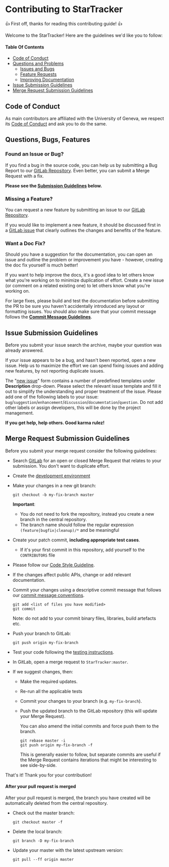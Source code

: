 # Contributing to StarTracker

:+1: First off, thanks for reading this contributing guide! :+1:

Welcome to the StarTracker! Here are the guidelines we'd like you to follow:

#### Table Of Contents
* [Code of Conduct](#coc)
* [Questions and Problems](#requests)
  * [Issues and Bugs](#issue)
  * [Feature Requests](#feature)
  * [Improving Documentation](#docs)
* [Issue Submission Guidelines](#submit)
* [Merge Request Submission Guidelines](#submit-mr)

## <a name="coc"></a> Code of Conduct

As main contributors are affiliated with the University of Geneva, we respect its [Code of Conduct][coc] and ask you to do the same.

## <a name="requests"></a> Questions, Bugs, Features

### <a name="issue"></a> Found an Issue or Bug?

If you find a bug in the source code, you can help us by submitting a Bug Report to our
[GitLab Repository][gitlab-issues]. Even better, you can submit a Merge Request with a fix.

**Please see the [Submission Guidelines](#submit) below.**

### <a name="feature"></a> Missing a Feature?

You can request a new feature by submitting an issue to our [GitLab Repository][gitlab-issues].

If you would like to implement a new feature, it should be discussed first in a
[GitLab issue][gitlab-issues] that clearly outlines the changes and benefits of the feature.

### <a name="docs"></a> Want a Doc Fix?

Should you have a suggestion for the documentation, you can open an issue and outline the problem
or improvement you have - however, creating the doc fix yourself is much better!

If you want to help improve the docs, it's a good idea to let others know what you're working on to
minimize duplication of effort. Create a new issue (or comment on a related existing one) to let
others know what you're working on.

For large fixes, please build and test the documentation before submitting the PR to be sure you
haven't accidentally introduced any layout or formatting issues. You should also make sure that your
commit message follows the **[Commit Message Guidelines][developers-commits]**.

## <a name="submit"></a> Issue Submission Guidelines
Before you submit your issue search the archive, maybe your question was already answered.

If your issue appears to be a bug, and hasn't been reported, open a new issue. Help us to maximize
the effort we can spend fixing issues and adding new features, by not reporting duplicate issues.

The "[new issue][gitlab-new-issue]" form contains a number of predefined templates under **Description**
drop-down. Please select the relevant issue template and fill it out to simplify the understanding
and proper treatment of the issue. Please add one of the following labels to your issue:
`bug`/`suggestion`/`enhancement`/`discussion`/`documentation`/`question`. Do not add other labels or assign
developers, this will be done by the project management. 

**If you get help, help others. Good karma rulez!**

## <a name="submit-mr"></a> Merge Request Submission Guidelines
Before you submit your merge request consider the following guidelines:

* Search [GitLab][gitlab-merge-requests] for an open or closed Merge Request
that relates to your submission. You don't want to duplicate effort.
* Create the [development environment][developers-setup]
* Make your changes in a new git branch:

    ```shell
    git checkout -b my-fix-branch master
    ```
    **Important**:
    - You do not need to fork the repository, instead you create a new branch in the central repository.
    - The branch name should follow the regular expression `(feature|bugfix|cleanup)/*`
    and be meaningful

* Create your patch commit, **including appropriate test cases**.
    - If it's your first commit in this repository, add yourself to the `CONTRIBUTORS` file
* Please follow our [Code Style Guideline][developers-rules].
* If the changes affect public APIs, change or add relevant documentation.
* Commit your changes using a descriptive commit message that follows our
  [commit message conventions][developers-commits]. 
    ```shell
    git add <list of files you have modified>
    git commit 
    ```
  Note: do not add to your commit binary files, libraries, build artefacts etc. 

* Push your branch to GitLab:

    ```shell
    git push origin my-fix-branch
    ```
* Test your code following the [testing instructions][developers-tests].
* In GitLab, open a merge request to `StarTracker:master`. 
* If we suggest changes, then:

  * Make the required updates.
  * Re-run all the applicable tests
  * Commit your changes to your branch (e.g. `my-fix-branch`).
  * Push the updated branch to the GitLab repository (this will update your Merge Request).

    You can also amend the initial commits and force push them to the branch.

    ```shell
    git rebase master -i
    git push origin my-fix-branch -f
    ```

    This is generally easier to follow, but separate commits are useful if the Merge Request contains
    iterations that might be interesting to see side-by-side.

That's it! Thank you for your contribution!

#### After your pull request is merged

After your pull request is merged, the branch you have created will be automatically
deleted from the central repository.

* Check out the master branch:

    ```shell
    git checkout master -f
    ```

* Delete the local branch:

    ```shell
    git branch -D my-fix-branch
    ```

* Update your master with the latest upstream version:

    ```shell
    git pull --ff origin master
    ```

[coc]:https://www.unige.ch/ethique/charter/
[gitlab]:https://gitlab.cern.ch/cta_unige/startracker
[gitlab-issues]:https://gitlab.cern.ch/cta_unige/startracker/issues
[gitlab-merge-requests]:https://gitlab.cern.ch/cta-unige/startracker/-/merge_requests
[developers-commits]:https://chris.beams.io/posts/git-commit/
[gitlab-new-issue]:https://gitlab.cern.ch/cta-unige/startracker/issues/new?issue%5Bassignee_id%5D=&issue%5Bmilestone_id%5D=
[developers-setup]:developers.md#setup
[developers-tests]:developers.md#tests
[developers-rules]:developers.md#rules
[developers-documentation]:developers.md#documentation
